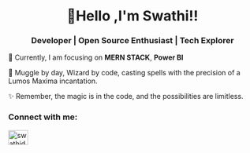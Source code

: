 <h1 align="center">👋Hello ,I'm Swathi!!</h1>
<h3 align="center">Developer | Open Source Enthusiast | Tech Explorer</h3>


🌱 Currently, I am focusing on **MERN STACK**, **Power BI**


🔮 Muggle by day, Wizard by code, casting spells with the precision of a Lumos Maxima incantation.


✨ Remember, the magic is in the code, and the possibilities are limitless.


<h3 align="left">Connect with me:</h3>
<p align="left">
<a href="https://linkedin.com/in/swathidharmasankaran" target="blank"><img align="center" src="https://raw.githubusercontent.com/rahuldkjain/github-profile-readme-generator/master/src/images/icons/Social/linked-in-alt.svg" alt="swathidharmasankaran" height="30" width="40" /></a>
</p>

